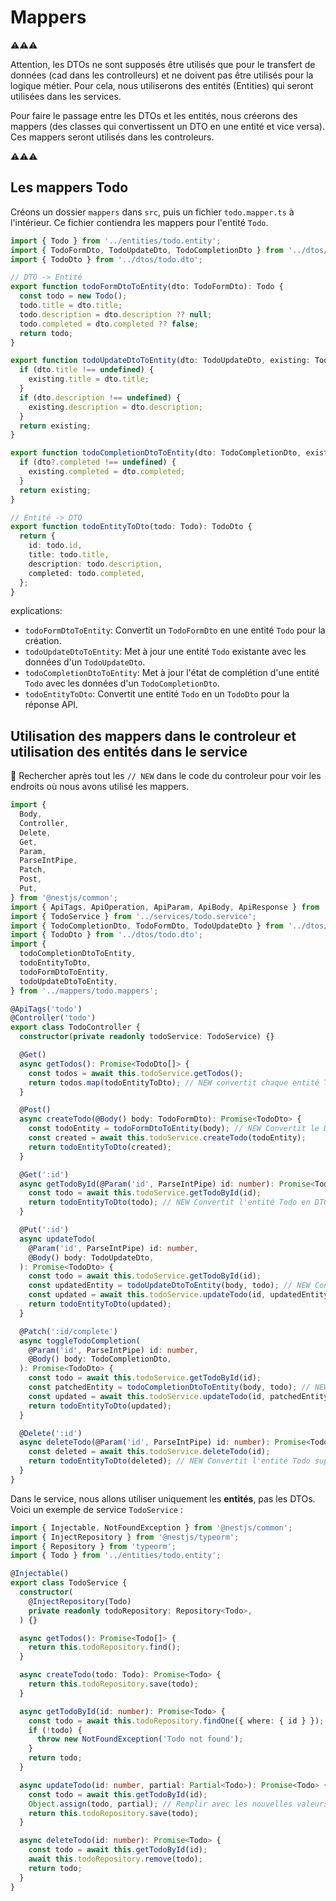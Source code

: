 # Mappers

⚠️⚠️⚠️

Attention, les DTOs ne sont supposés être utilisés que pour le transfert de
données (cad dans les controlleurs) et ne doivent pas être utilisés pour la logique métier. Pour cela, nous utiliserons
des entités (Entities) qui seront utilisées dans les services.

Pour faire le passage entre les DTOs et les entités, nous créerons des mappers (des classes qui convertissent un DTO
en une entité et vice versa). Ces mappers seront utilisés dans les controleurs.

⚠️⚠️⚠️

## Les mappers Todo
Créons un dossier `mappers` dans `src`, puis un fichier `todo.mapper.ts` à l'intérieur. Ce fichier contiendra les mappers pour l'entité `Todo`.

```typescript
import { Todo } from '../entities/todo.entity';
import { TodoFormDto, TodoUpdateDto, TodoCompletionDto } from '../dtos/todo.form.dto';
import { TodoDto } from '../dtos/todo.dto';

// DTO -> Entité
export function todoFormDtoToEntity(dto: TodoFormDto): Todo {
  const todo = new Todo();
  todo.title = dto.title;
  todo.description = dto.description ?? null;
  todo.completed = dto.completed ?? false;
  return todo;
}

export function todoUpdateDtoToEntity(dto: TodoUpdateDto, existing: Todo): Todo {
  if (dto.title !== undefined) {
    existing.title = dto.title;
  }
  if (dto.description !== undefined) {
    existing.description = dto.description;
  }
  return existing;
}

export function todoCompletionDtoToEntity(dto: TodoCompletionDto, existing: Todo): Todo {
  if (dto?.completed !== undefined) {
    existing.completed = dto.completed;
  }
  return existing;
}

// Entité -> DTO
export function todoEntityToDto(todo: Todo): TodoDto {
  return {
    id: todo.id,
    title: todo.title,
    description: todo.description,
    completed: todo.completed,
  };
}
```
explications:
- `todoFormDtoToEntity`: Convertit un `TodoFormDto` en une entité `Todo` pour la création.
- `todoUpdateDtoToEntity`: Met à jour une entité `Todo` existante avec les données d'un `TodoUpdateDto`.
- `todoCompletionDtoToEntity`: Met à jour l'état de complétion d'une entité `Todo` avec les données d'un `TodoCompletionDto`.
- `todoEntityToDto`: Convertit une entité `Todo` en un `TodoDto` pour la réponse API.

## Utilisation des mappers dans le controleur et utilisation des entités dans le service

🔎 Rechercher après tout les `// NEW` dans le code du controleur pour voir les endroits où nous avons utilisé les mappers.

```typescript
import {
  Body,
  Controller,
  Delete,
  Get,
  Param,
  ParseIntPipe,
  Patch,
  Post,
  Put,
} from '@nestjs/common';
import { ApiTags, ApiOperation, ApiParam, ApiBody, ApiResponse } from '@nestjs/swagger';
import { TodoService } from '../services/todo.service';
import { TodoCompletionDto, TodoFormDto, TodoUpdateDto } from '../dtos/todo.form.dto';
import { TodoDto } from '../dtos/todo.dto';
import {
  todoCompletionDtoToEntity,
  todoEntityToDto,
  todoFormDtoToEntity,
  todoUpdateDtoToEntity,
} from '../mappers/todo.mappers';

@ApiTags('todo')
@Controller('todo')
export class TodoController {
  constructor(private readonly todoService: TodoService) {}

  @Get()
  async getTodos(): Promise<TodoDto[]> {
    const todos = await this.todoService.getTodos();
    return todos.map(todoEntityToDto); // NEW convertit chaque entité Todo en DTO
  }

  @Post()
  async createTodo(@Body() body: TodoFormDto): Promise<TodoDto> {
    const todoEntity = todoFormDtoToEntity(body); // NEW Convertit le DTO en entité
    const created = await this.todoService.createTodo(todoEntity);
    return todoEntityToDto(created);
  }

  @Get(':id')
  async getTodoById(@Param('id', ParseIntPipe) id: number): Promise<TodoDto> {
    const todo = await this.todoService.getTodoById(id);
    return todoEntityToDto(todo); // NEW Convertit l'entité Todo en DTO
  }

  @Put(':id')
  async updateTodo(
    @Param('id', ParseIntPipe) id: number,
    @Body() body: TodoUpdateDto,
  ): Promise<TodoDto> {
    const todo = await this.todoService.getTodoById(id);
    const updatedEntity = todoUpdateDtoToEntity(body, todo); // NEW Convertit le DTO en entité
    const updated = await this.todoService.updateTodo(id, updatedEntity);
    return todoEntityToDto(updated);
  }

  @Patch(':id/complete')
  async toggleTodoCompletion(
    @Param('id', ParseIntPipe) id: number,
    @Body() body: TodoCompletionDto,
  ): Promise<TodoDto> {
    const todo = await this.todoService.getTodoById(id);
    const patchedEntity = todoCompletionDtoToEntity(body, todo); // NEW Convertit le DTO en entité
    const updated = await this.todoService.updateTodo(id, patchedEntity);
    return todoEntityToDto(updated);
  }

  @Delete(':id')
  async deleteTodo(@Param('id', ParseIntPipe) id: number): Promise<TodoDto> {
    const deleted = await this.todoService.deleteTodo(id);
    return todoEntityToDto(deleted); // NEW Convertit l'entité Todo supprimée en DTO
  }
}
```

Dans le service, nous allons utiliser uniquement les **entités**, pas les DTOs. Voici un exemple de service `TodoService` :

```typescript
import { Injectable, NotFoundException } from '@nestjs/common';
import { InjectRepository } from '@nestjs/typeorm';
import { Repository } from 'typeorm';
import { Todo } from '../entities/todo.entity';

@Injectable()
export class TodoService {
  constructor(
    @InjectRepository(Todo)
    private readonly todoRepository: Repository<Todo>,
  ) {}

  async getTodos(): Promise<Todo[]> {
    return this.todoRepository.find();
  }

  async createTodo(todo: Todo): Promise<Todo> {
    return this.todoRepository.save(todo);
  }

  async getTodoById(id: number): Promise<Todo> {
    const todo = await this.todoRepository.findOne({ where: { id } });
    if (!todo) {
      throw new NotFoundException('Todo not found');
    }
    return todo;
  }

  async updateTodo(id: number, partial: Partial<Todo>): Promise<Todo> {
    const todo = await this.getTodoById(id);
    Object.assign(todo, partial); // Remplir avec les nouvelles valeurs
    return this.todoRepository.save(todo);
  }

  async deleteTodo(id: number): Promise<Todo> {
    const todo = await this.getTodoById(id);
    await this.todoRepository.remove(todo);
    return todo;
  }
}
```